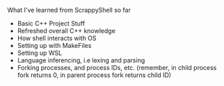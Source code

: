 What I've learned from ScrappyShell so far

- Basic C++ Project Stuff
- Refreshed overall C++ knowledge
- How shell interacts with OS
- Setting up with MakeFiles
- Setting up WSL
- Language inferencing, i.e lexing and parsing
- Forking processes, and process IDs, etc. (remember, in child process fork returns 0, in parent process fork returns child ID)